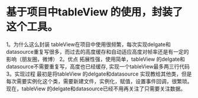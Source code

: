 # 基于项目中tableView 的使用，封装了这个工具。

1。为什么这么封装 
tableView在项目中使用很频繁，每次实现delgate和datasource重复写很多，而过去的高度缓存和自动适应高度对帧率还是有一定的影响（朋友圈，微博）
2。优点
拓展性强，使用简单，tableView 的delgate和datasource不需要重复写，高度也已经缓存, 实现一个tableView最多两三行代码
3。实现过程
最初是将tableView 的delgate和datasource 实现教给其他类，但是每次需要实例化这个类，需要新建文件，实例化，赋值，设置事件回调，很繁琐。现在，tableView 的delgate和datasource已经不用再关注了只需要关注数据。

